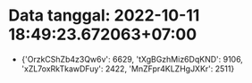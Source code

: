 # Data tanggal: 2022-10-11 18:49:23.672063+07:00

* {'OrzkCShZb4z3Qw6v': 6629, 'tXgBGzhMiz6DqKND': 9106, 'xZL7oxRkTkawDFuy': 2422, 'MnZFpr4KLZHgJXKr': 2511}
